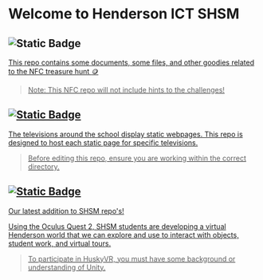 # Welcome to Henderson ICT SHSM

## ![Static Badge](https://img.shields.io/badge/HUSKY-NFC-yellow) <a href="?link=https%3A%2F%2Fgithub.com%2Fmrrilett%2FICT-SHSM%2Ftree%2Fmain%2FHuskyNFC">
This repo contains some documents, some files, and other goodies related to the NFC treasure hunt :coin:

> Note: This NFC repo will not include hints to the challenges!

## ![Static Badge](https://img.shields.io/badge/HUSKY-TV-blue?link=https%3A%2F%2Fgithub.com%2Fmrrilett%2FICT-SHSM%2Ftree%2Fmain%2FHuskyTV)
The televisions around the school display static webpages. This repo is designed to host each static page for specific televisions.
  
> Before editing this repo, ensure you are working within the correct directory.

## ![Static Badge](https://img.shields.io/badge/HUSKY-VR-green?link=https%3A%2F%2Fgithub.com%2Fmrrilett%2FICT-SHSM%2Ftree%2Fmain%2FHuskyVR)
Our latest addition to SHSM repo's!

Using the Oculus Quest 2, SHSM students are developing a virtual Henderson world that we can explore and use to interact with objects, student work, and virtual tours.

> To participate in HuskyVR, you must have some background or understanding of Unity.

